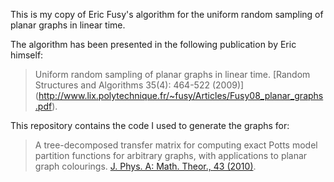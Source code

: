 This is my copy of Eric Fusy's algorithm for the uniform random sampling of
planar graphs in linear time.

The algorithm has been presented in the following publication by Eric himself:

> Uniform random sampling of planar graphs in linear time.
> [Random Structures and Algorithms 35(4): 464-522 (2009)]
> (http://www.lix.polytechnique.fr/~fusy/Articles/Fusy08_planar_graphs.pdf).

This repository contains the code I used to generate the graphs for:

> A tree-decomposed transfer matrix for computing exact Potts model partition
> functions for arbitrary graphs, with applications to planar graph colourings.
> [J. Phys. A: Math. Theor., 43 (2010)](http://dx.doi.org/10.1088/1751-8113/43/38/385001).
